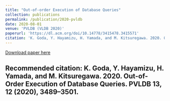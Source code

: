 ```yaml
---
title: "Out-of-order Execution of Database Queries"
collection: publications
permalink: /publication/2020-pvldb
date: 2020-08-01
venue: 'PVLDB (VLDB 2020)'
paperurl: 'https://dl.acm.org/doi/10.14778/3415478.3415571'
citation: 'K. Goda, Y. Hayamizu, H. Yamada, and M. Kitsuregawa. 2020. Out-of-Order Execution of Database Queries. PVLDB 13, 12 (2020), 3489–3501.'
---
```


[Download paper here](https://dl.acm.org/doi/10.14778/3415478.3415571)

Recommended citation: K. Goda, Y. Hayamizu, H. Yamada, and M. Kitsuregawa. 2020. Out-of-Order Execution of Database Queries. PVLDB 13, 12 (2020), 3489–3501.
---


